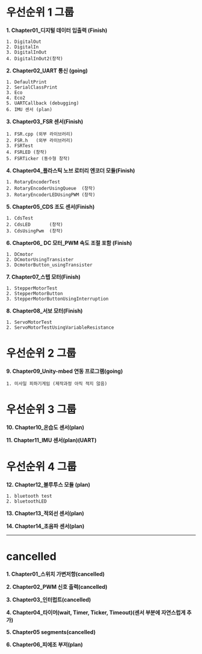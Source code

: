 # 우선순위 1 그룹
**1. Chapter01_디지털 데이터 입출력 (Finish)**

    1. DigitalOut
    2. DigitalIn
    3. DigitalInOut
    4. DigitalInOut2(창작)
**2. Chapter02_UART 통신 (going)**

    1. DefaultPrint
    2. SerialClassPrint
    3. Eco
    4. Eco2
    5. UARTCallback (debugging)
    6. IMU 센서 (plan)
**3. Chapter03_FSR 센서(Finish)**

    1. FSR.cpp (외부 라이브러리)
    2. FSR.h   (외부 라이브러리)
    3. FSRTest
    4. FSRLED (창작)
    5. FSRTicker (동수형 창작)

**4. Chapter04_플라스틱 노브 로터리 엔코더 모듈(Finish)**

    1. RotaryEncoderTest
    2. RotaryEncoderUsingQueue  (창작)
    3. RotaryEncoderLEDUsingPWM (창작)

**5. Chapter05_CDS 조도 센서(Finish)**

    1. CdsTest
    2. CdsLED       (창작)
    3. CdsUsingPwm  (창작)

**6. Chapter06_ DC 모터_PWM 속도 조절 포함 (Finish)**

    1. DCmotor
    2. DCmotorUsingTransister
    3. DcmotorButton_usingTransister

**7. Chapter07_스텝 모터(Finish)**

    1. StepperMotorTest
    2. StepperMotorButton
    3. StepperMotorButtonUsingInterruption

**8. Chapter08_서보 모터(Finish)**

    1. ServoMotorTest
    2. ServoMotorTestUsingVariableResistance

# 우선순위 2 그룹

**9. Chapter09_Unity-mbed 연동 프로그램(going)**

    1. 미사일 피하기게임 (제작과정 아직 적지 않음)

# 우선순위 3 그룹

**10. Chapter10_온습도 센서(plan)**

**11. Chapter11_IMU 센서(plan)(UART)**

# 우선순위 4 그룹

**12. Chapter12_블루투스 모듈 (plan)**

    1. bluetooth test
    2. bluetoothLED

**13. Chapter13_적외선 센서(plan)**

**14. Chapter14_초음파 센서(plan)**

------------
# cancelled

**1. Chapter01_스위치 가변저항(cancelled)**

**2. Chapter02_PWM 신호 출력(cancelled)**

**3. Chapter03_인터럽트(cancelled)**

**4. Chapter04_타이머(wait, Timer, Ticker, Timeout)(센서 부분에 자연스럽게 추가)**

**5. Chapter05 segments(cancelled)**

**6. Chapter06_피에조 부저(plan)**
